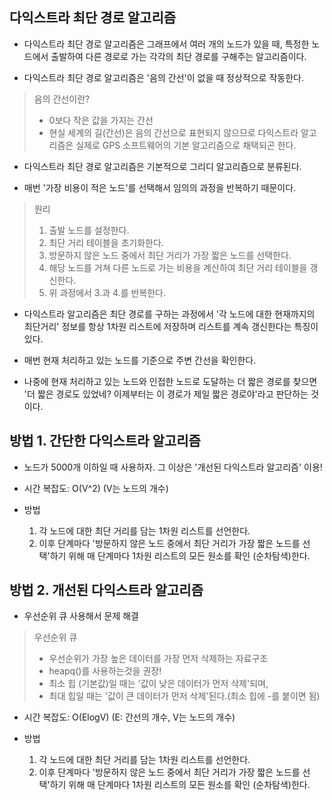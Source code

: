
다익스트라 최단 경로 알고리즘 
----------------


* 다익스트라 최단 경로 알고리즘은 그래프에서 여러 개의 노드가 있을 때, 특정한 노드에서 출발하여 다른 경로로 가는
각각의 최단 경로를 구해주는 알고리즘이다. 

* 다익스트라 최단 경로 알고리즘은 '음의 간선'이 없을 때 정상적으로 작동한다. 

> 음의 간선이란?
> * 0보다 작은 값을 가지는 간선
> * 현실 세계의 길(간선)은 음의 간선으로 표현되지 않으므로 다익스트라 알고리즘은 실제로 GPS 소프트웨어의 기본 알고리즘으로 채택되곤 한다.

* 다익스트라 최단 경로 알고리즘은 기본적으로 그리디 알고리즘으로 분류된다. 

* 매번 '가장 비용이 적은 노드'를 선택해서 임의의 과정을 반복하기 때문이다. 

> 원리
> 1. 출발 노드를 설정한다. 
> 2. 최단 거리 테이블을 초기화한다.
> 3. 방문하지 않은 노드 중에서 최단 거리가 가장 짧은 노드를 선택한다. 
> 4. 해당 노드를 거쳐 다른 노드로 가는 비용을 계산하여 최단 거리 테이블을 갱신한다.
> 5. 위 과정에서 3.과 4.를 반복한다.

* 다익스트라 알고리즘은 최단 경로를 구하는 과정에서 '각 노드에 대한 현재까지의 최단거리' 정보를 항상 1차원 리스트에 저장하며 
리스트를 계속 갱신한다는 특징이 있다. 

* 매번 현재 처리하고 있는 노드를 기준으로 주변 간선을 확인한다. 

* 나중에 현재 처리하고 있는 노드와 인접한 노드로 도달하는 더 짧은 경로를 찾으면 
'더 짧은 경로도 있었네? 이제부터는 이 경로가 제일 짧은 경로야'라고 판단하는 것이다. 

## 방법 1. 간단한 다익스트라 알고리즘

* 노드가 5000개 이하일 때 사용하자. 그 이상은 '개선된 다익스트라 알고리즘' 이용!

* 시간 복잡도: O(V^2) (V는 노드의 개수)

* 방법
  1. 각 노드에 대한 최단 거리를 담는 1차원 리스트를 선언한다. 
  2. 이후 단계마다 '방문하지 않은 노드 중에서 최단 거리가 가장 짧은 노드를 선택'하기 위해 매 단계마다 1차원 리스트의 모든 원소를 확인 (순차탐색)한다.

## 방법 2. 개선된 다익스트라 알고리즘

* 우선순위 큐 사용해서 문제 해결

> 우선순위 큐
> * 우선순위가 가장 높은 데이터를 가장 먼저 삭제하는 자료구조
> * heapq()를 사용하는것을 권장!
> * 최소 힙 (기본값)일 때는 '값이 낮은 데이터가 먼저 삭제'되며,
> * 최대 힙일 때는 '값이 큰 데이터가 먼저 삭제'된다.(최소 힙에 -를 붙이면 됨)

* 시간 복잡도: O(ElogV) (E: 간선의 개수, V는 노드의 개수)

* 방법
  1. 각 노드에 대한 최단 거리를 담는 1차원 리스트를 선언한다.
  2. 이후 단계마다 '방문하지 않은 노드 중에서 최단 거리가 가장 짧은 노드를 선택'하기 위해 매 단계마다 1차원 리스트의 모든 원소를 확인 (순차탐색)한다.
